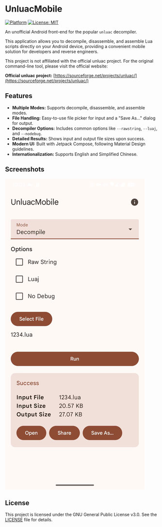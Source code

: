 # UnluacMobile

[![Platform](https://img.shields.io/badge/platform-Android-green.svg)](https://www.android.com)
[![License: MIT](https://img.shields.io/badge/License-MIT-yellow.svg)](https://opensource.org/licenses/MIT)

An unofficial Android front-end for the popular `unluac` decompiler.

This application allows you to decompile, disassemble, and assemble Lua scripts directly on your Android device, providing a convenient mobile solution for developers and reverse engineers.

This project is not affiliated with the official unluac project. For the original command-line tool, please visit the official website:

**Official unluac project:** [https://sourceforge.net/projects/unluac/](https://sourceforge.net/projects/unluac/)

## Features

- **Multiple Modes:** Supports decompile, disassemble, and assemble modes.
- **File Handling:** Easy-to-use file picker for input and a "Save As..." dialog for output.
- **Decompiler Options:** Includes common options like `--rawstring`, `--luaj`, and `--nodebug`.
- **Detailed Results:** Shows input and output file sizes upon success.
- **Modern UI:** Built with Jetpack Compose, following Material Design guidelines.
- **Internationalization:** Supports English and Simplified Chinese.

## Screenshots

![Screenshot 1](image/screenshot1.jpg)

## License

This project is licensed under the GNU General Public License v3.0. See the [LICENSE](LICENSE) file for details.
